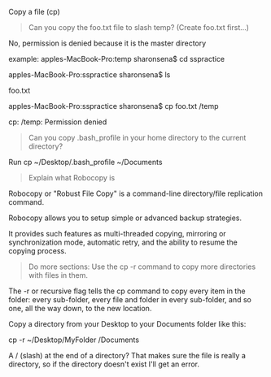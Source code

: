 Copy a file (cp)

>Can you copy the foo.txt file to slash temp? (Create foo.txt first...)

No, permission is denied because it is the master directory

example: 
apples-MacBook-Pro:temp sharonsena$ cd sspractice

apples-MacBook-Pro:sspractice sharonsena$ ls 

  foo.txt

apples-MacBook-Pro:sspractice sharonsena$ cp foo.txt /temp
  
  cp: /temp: Permission denied


>Can you copy .bash_profile in your home directory to the current directory?

Run cp ~/Desktop/.bash_profile ~/Documents

>Explain what Robocopy is

Robocopy or "Robust File Copy" is a command-line directory/file replication command.  

Robocopy allows you to setup simple or advanced backup strategies. 

It provides such features as multi-threaded copying, mirroring or synchronization mode, automatic retry, and the ability to resume the copying process.

>Do more sections:  Use the cp -r command to copy more directories with files in them.

The -r or recursive flag tells the cp command to copy every item in the folder: every sub-folder, every file and folder in every sub-folder, and so one, all the way down, to the new location. 

Copy a directory from your Desktop to your Documents folder like this:

cp -r ~/Desktop/MyFolder /Documents

A / (slash) at the end of a directory? That makes sure the file is really a directory, so if the directory doesn't exist I'll get an error.

